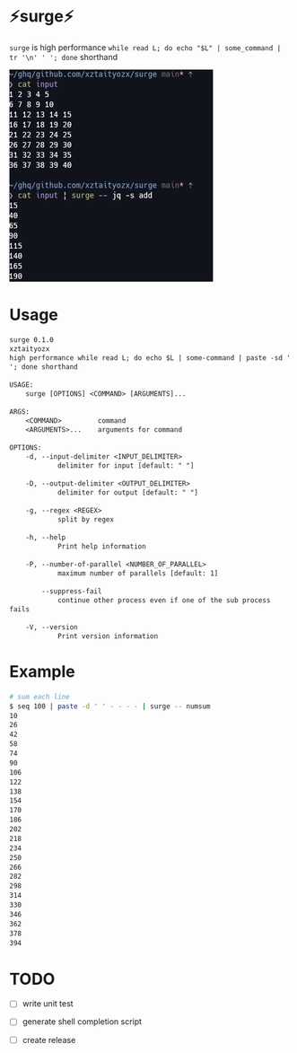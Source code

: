 # ⚡surge⚡

`surge` is high performance `while read L; do echo "$L" | some_command | tr '\n' ' '; done` shorthand

![](./img/surge-sample.png)

# Usage

```
surge 0.1.0
xztaityozx
high performance while read L; do echo $L | some-command | paste -sd ' '; done shorthand

USAGE:
    surge [OPTIONS] <COMMAND> [ARGUMENTS]...

ARGS:
    <COMMAND>         command
    <ARGUMENTS>...    arguments for command

OPTIONS:
    -d, --input-delimiter <INPUT_DELIMITER>
            delimiter for input [default: " "]

    -D, --output-delimiter <OUTPUT_DELIMITER>
            delimiter for output [default: " "]

    -g, --regex <REGEX>
            split by regex

    -h, --help
            Print help information

    -P, --number-of-parallel <NUMBER_OF_PARALLEL>
            maximum number of parallels [default: 1]

        --suppress-fail
            continue other process even if one of the sub process fails

    -V, --version
            Print version information
```

# Example

```sh
# sum each line
$ seq 100 | paste -d ' ' - - - - | surge -- numsum
10
26
42
58
74
90
106
122
138
154
170
186
202
218
234
250
266
282
298
314
330
346
362
378
394
```

# TODO
- [ ] write unit test
- [ ] generate shell completion script
- [ ] create release

